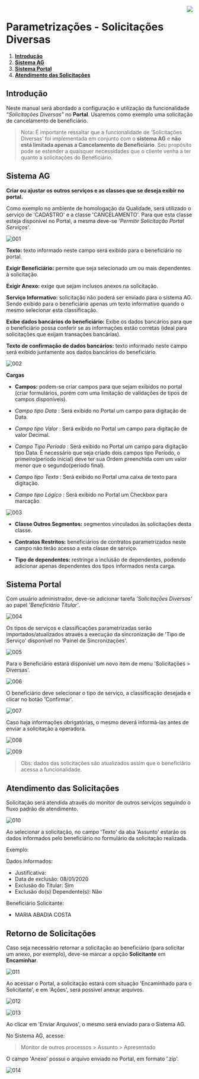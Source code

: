 <img src="../../src/images/benner_rgb.png" align="right"/>

# Parametrizações - Solicitações Diversas

1.  **[Introdução](#introdução)**
2.  **[Sistema AG](#sistema-ag)**
3.  **[Sistema Portal](#sistema-portal)**
4.  **[Atendimento das Solicitações](#atendimento-das-solicitações)**

## Introdução

Neste manual será abordado a configuração e utilização da funcionalidade *“Solicitações Diversas”* no **Portal**. Usaremos como exemplo uma solicitação de cancelamento de beneficiário.

> Nota: É importante ressaltar que a funcionalidade de ‘Solicitações Diversas’ foi implementada em conjunto com o **sistema AG** e **não está limitada apenas a Cancelamento de Beneficiário**. Seu propósito pode se estender a quaisquer necessidades que o cliente venha a ter quanto a solicitações do Beneficiário.

## Sistema AG
**Criar ou ajustar os outros serviços e as classes que se deseja exibir no portal.**

Como exemplo no ambiente de homologação da Qualidade, será utilizado o serviço de 'CADASTRO' e a classe 'CANCELAMENTO'. Para que esta classe esteja disponível no Portal, a mesma deve-se *'Permitir Solicitação Portal Serviços'*.

![001](src/images/001.png)

**Texto:** texto informado neste campo será exibido para o beneficiário no portal.

**Exigir Beneficiário:** permite que seja selecionado um ou mais dependentes à solicitação.

**Exigir Anexo:** exige que sejam inclusos anexos na solicitação.

**Serviço Informativo:** solicitação não poderá ser enviado para o sistema AG. Sendo exibido para o beneficiário apenas um texto informativo quando o mesmo selecionar esta classificação.

**Exibe dados bancários do beneficiário:** Exibe os dados bancários para que o beneficiário possa conferir se as informações estão corretas (ideal para solicitações que exijam transações bancárias).

**Texto de confirmação de dados bancários:** texto informado neste campo será exibido juntamente aos dados bancários do beneficiário.

![002](src/images/002.png)

**Cargas**

* **Campos:** podem-se criar campos para que sejam exibidos no portal (criar formulários, porém com uma limitação de validações de tipos de campos disponíveis).

-  *Campo tipo Data* : Será exibido no Portal um campo para digitação de Data.

-  *Campo tipo Valor* : Será exibido no Portal um campo para digitação de valor Decimal.

 -  *Campo Tipo Período* : Será exibido no Portal um campo para digitação tipo Data. É necessário que seja criado dois campos tipo Período, o primeiro(período inicial) deve ter sua Ordem preenchida com um valor menor que o segundo(período final).

 -  *Campo tipo Texto* : Será exibido no Portal uma caixa de texto para digitação.

 -  *Campo tipo Lógico* : Será exibido no Portal um Checkbox para marcação. 

 ![003](src/images/003.png)

* **Classe Outros Segmentos:** segmentos vinculados às solicitações desta classe.

* **Contratos Restritos:** beneficiários de contratos parametrizados neste campo não terão acesso a esta classe de serviço.

* **Tipo de dependentes:** restringe a inclusão de dependentes, podendo adicionar apenas dependentes dos tipos informados nesta carga.


## Sistema Portal

Com usuário administrador, deve-se adicionar tarefa *'Solicitações Diversas'* ao papel  *'Beneficiário Titular'*.

![004](src/images/004.png)

Os tipos de serviços e classificações parametrizadas serão importados/atualizados através a execução da sincronização de 'Tipo de Serviço' disponível no 'Painel de Sincronizações'.

![005](src/images/005.png)

Para o Beneficiário estará disponível um novo item de menu 'Solicitações > Diversas'.

![006](src/images/006.png)

O beneficiário deve selecionar o tipo de serviço, a classificação desejada e clicar no botão 'Confirmar'.

![007](src/images/007.png)

Caso haja informações obrigatórias, o mesmo deverá informá-las antes de enviar a solicitação a operadora.

![008](src/images/008.png)

![009](src/images/009.png)

>Obs: dados das solicitações são atualizados assim que o beneficiário acessa a funcionalidade.

## Atendimento das Solicitações

Solicitação será atendida através do monitor de outros serviços seguindo o fluxo padrão de atendimento.

![010](src/images/010.png)

Ao selecionar a solicitação, no campo 'Texto' da aba 'Assunto' estarão os dados informados pelo beneficiário no formulário da solicitação realizada.

Exemplo:

Dados Informados:

- Justificativa: 
- Data de exclusão: 08/01/2020
- Exclusão do Titular: Sim
- Exclusão do(s) Dependente(s): Não

Beneficiário Solicitante:
- MARIA ABADIA COSTA

## Retorno de Solicitações

Caso seja necessário retornar a solicitação ao beneficiário (para solicitar um anexo, por exemplo), deve-se marcar a opção **Solicitante** em **Encaminhar**.

![011](src/images/011.png)

Ao acessar o Portal, a solicitação estará com situação 'Encaminhado para o Solicitante', e em 'Ações', será possivel anexar arquivos.

![012](src/images/012.png)

![013](src/images/013.png)

Ao clicar em 'Enviar Arquivos', o mesmo será enviado para o  Sistema AG.

No Sistema AG, acesse:

>Monitor de outros processos > Assunto > Apresentado

O campo 'Anexo' possui o arquivo enviado no Portal, em formato '.zip'.

![014](src/images/014.png)